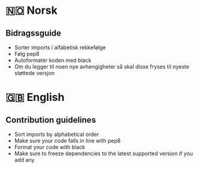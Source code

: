 # 🇳🇴 Norsk

## Bidragssguide

- Sorter imports i alfabetisk rekkefølge
- Følg pep8
- Autoformatér koden med black
- Om du legger til noen nye avhengigheter så skal disse fryses til nyeste støttede versjon

# 🇬🇧 English

## Contribution guidelines

- Sort imports by alphabetical order
- Make sure your code falls in line with pep8
- Format your code with black
- Make sure to freeze dependencies to the latest supported version if you add any
